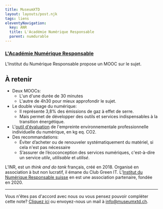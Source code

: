 ```yaml
---
title: MuseumXTD
layout: layouts/post.njk
tags: liens
eleventyNavigation:
  key: ANR
  title: L'Académie Numérique Responsable
  parent: numdurable
---
```

### [L'Académie Numérique Responsable](https://www.academie-nr.org/)
L'Institut du Numérique Responsable propose un MOOC sur le sujet. 

## À retenir
- Deux MOOCs:
	- L'un d'une durée de 30 minutes
	- L'autre de 4h30 pour mieux approfondir le sujet. 
- Le double visage du numérique:
	- Il représente 3,8% des émissions de gaz à effet de serre. 
	- Mais permet de développer des outils et services indispensables à la transition énergétique.
- L'[outil d'évaluation](https://myimpact.isit-europe.org/fr/) de l'empreinte environnementale professionnelle individuelle du numérique, en kg eq. CO2.
- Des recommandations: 
	- Éviter d’acheter ou de renouveler systématiquement du matériel, si cela n'est pas nécessaire
	- S’assurer de l’écoconception des services numériques, c'est-à-dire un service *utile*, *utilisable* et *utilisé*.  

L’INR, est un *think and do tank* français, créé en 2018. Organisé en association à but non lucratif, il émane du Club Green IT. L’[Institut du Numérique Responsable suisse](https://institutnr-ch.org/) en est une association partenaire, fondée en 2020.  

---- 

Vous n'êtes pas d'accord avec nous ou vous pensez pouvoir compléter cette note? [Cliquez ici](https://6e13e580.sibforms.com/serve/MUIEAJex9Gqy_GXlFogQqcGyYVXOZFFX8aHrYfffBiqjakg6wRCQTSUlxrpSXVkD6QEDI5CcmfGJhrDrkka2x7JvV-3YTESgygGo3Kq7DH-XD64whZr_JzkZgiL5lqiCeG3yKwBPjHJ6fyObFfcWQmqXpGkXQ3Ah4sgQV2mUjiMQ2hUe8pnjyP1gOywBca-q4MvmvdSwfxEFpgHr) ou envoyez-nous un mail à [info@museumxtd.ch](mailto:info@museumxtd.ch).